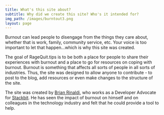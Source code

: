 ```yaml
---
title: What's this site about?
subtitle: Why did we create this site? Who's it intended for?
img_path: /images/burntout3.png
layout: page
---
```


Burnout can lead people to disengage from the things they care about, whether that is work, family, community service, etc. Your voice is too important to let that happen...which is why this site was created.

The goal of RageQuit.tips is to be both a place for people to share their experiences with burnout and a place to go for resources on coping with burnout. Burnout is something that affects all sorts of people in all sorts of industries. Thus, the site was designed to allow anyone to contribute - to post to the blog, add resources or even make changes to the structure of the site.

The site was created by [Brian Rinaldi](https://twitter.com/remotesynth), who works as a Developer Advocate for [Stackbit](https://www.stackbit.com/). He has seen the impact of burnout on himself and on colleagues in the technology industry and felt that he could provide a tool to help.